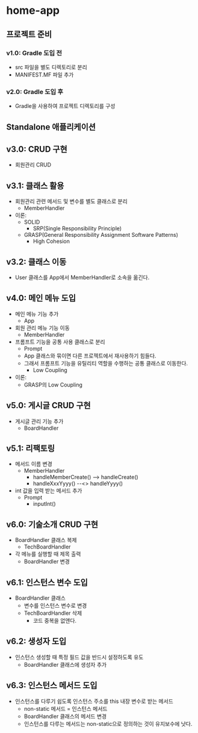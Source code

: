 # home-app

## 프로젝트 준비

### v1.0: Gradle 도입 전

- src 파일을 별도 디렉토리로 분리
- MANIFEST.MF 파일 추가

### v2.0: Gradle 도입 후

- Gradle을 사용하여 프로젝트 디렉토리를 구성

## Standalone 애플리케이션

## v3.0: CRUD 구현

- 회원관리 CRUD

## v3.1: 클래스 활용

- 회원관리 관련 메서드 및 변수를 별도 클래스로 분리
    - MemberHandler
- 이론:
    - SOLID
        - SRP(Single Responsibility Principle)
    - GRASP(General Responsibility Assignment Software Patterns)
        - High Cohesion

## v3.2: 클래스 이동

- User 클래스를 App에서 MemberHandler로 소속을 옮긴다.

## v4.0: 메인 메뉴 도입

- 메인 메뉴 기능 추가
    - App
- 회원 관리 메뉴 기능 이동
    - MemberHandler
- 프롬프트 기능을 공통 사용 클래스로 분리
    - Prompt
    - App 클래스와 묶이면 다른 프로젝트에서 재사용하기 힘들다.
    - 그래서 프롬프트 기능을 유틸리티 역할을 수행하는 공통 클래스로 이동한다.
        - Low Coupling
- 이론:
    - GRASP의 Low Coupling

## v5.0: 게시글 CRUD 구현

- 게시글 관리 기능 추가
    - BoardHandler 

## v5.1: 리팩토링

- 메서드 이름 변경
    - MemberHandler
        - handleMemberCreate() --> handleCreate()
        - handleXxxYyyy() --<> handleYyyy()
- int 값을 입력 받는 메서드 추가
    - Prompt
        - inputInt() 

## v6.0: 기술소개 CRUD 구현

- BoardHandler 클래스 복제
    - TechBoardHandler 
- 각 메뉴를 실행할 때 제목 출력
    - BoardHandler 변경

## v6.1: 인스턴스 변수 도입

- BoardHandler 클래스
    - 변수를 인스턴스 변수로 변경
    - TechBoardHandler 삭제
        - 코드 중복을 없앤다.

## v6.2: 생성자 도입

- 인스턴스 생성할 때 특정 필드 값을 반드시 설정하도록 유도
    - BoardHandler 클래스에 생성자 추가

## v6.3: 인스턴스 메서드 도입

- 인스턴스를 다루기 쉽도록 인스턴스 주소를 this 내장 변수로 받는 메서드
    - non-static 메서드 = 인스턴스 메서드
    - BoardHandler 클래스의 메서드 변경
    - 인스턴스를 다루는 메서드는 non-static으로 정의하는 것이 유지보수에 낫다.